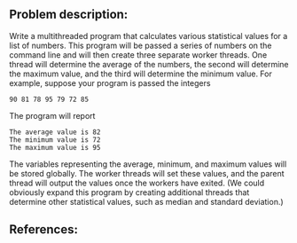 ## Problem description:

Write a multithreaded program that calculates various statistical values
for a list of numbers. This program will be passed a series of numbers
on the command line and will then create three separate worker threads.
One thread will determine the average of the numbers, the second will
determine the maximum value, and the third will determine the minimum value. For example, suppose your program is passed the integers
```
90 81 78 95 79 72 85
```
The program will report
```
The average value is 82
The minimum value is 72
The maximum value is 95
```
The variables representing the average, minimum, and maximum values
will be stored globally. The worker threads will set these values, and
the parent thread will output the values once the workers have exited.
(We could obviously expand this program by creating additional threads
that determine other statistical values, such as median and standard
deviation.)


## References:
